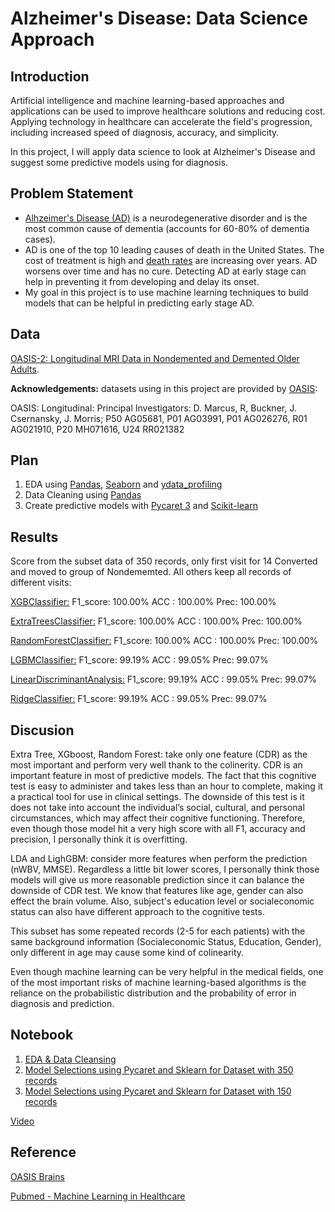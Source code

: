 # Alzheimer's Disease: Data Science Approach

## Introduction
Artificial intelligence and machine learning-based approaches and applications can be used to improve healthcare solutions and reducing cost. Applying technology in healthcare can accelerate the field's progression, including increased speed of diagnosis, accuracy, and simplicity.

In this project, I will apply data science to look at Alzheimer's Disease and suggest some predictive models using for diagnosis.


## Problem Statement
- [Alhzeimer's Disease (AD)](https://www.cdc.gov/aging/aginginfo/alzheimers.htm) is a neurodegenerative disorder and is the most common cause of dementia (accounts for 60-80% of dementia cases).
- AD is one of the top 10 leading causes of death in the United States. The cost of treatment is high and [death rates](https://www.cdc.gov/nchs/data/databriefs/db116.pdf) are increasing over years. AD worsens over time and has no cure. Detecting AD at early stage can help in preventing it from developing and delay its onset.
- My goal in this project is to use machine learning techniques to build models that can be helpful in predicting early stage AD.

## Data

[OASIS-2: Longitudinal MRI Data in Nondemented and Demented Older Adults](https://www.oasis-brains.org/#data).

<b>Acknowledgements:</b> datasets using in this project are provided by [OASIS](https://www.oasis-brains.org/#data):

 OASIS: Longitudinal: Principal Investigators: D. Marcus, R, Buckner, J. Csernansky, J. Morris; P50 AG05681, P01 AG03991, P01 AG026276, R01 AG021910, P20 MH071616, U24 RR021382


## Plan
1. EDA using [Pandas](https://pandas.pydata.org/), [Seaborn](https://seaborn.pydata.org/) and [ydata_profiling](https://pypi.org/project/ydata-profiling/)
2. Data Cleaning using [Pandas](https://pandas.pydata.org/)
3. Create predictive models with [Pycaret 3](https://pycaret.org/) and [Scikit-learn](https://scikit-learn.org/stable/)


## Results

Score from the subset data of 350 records, only first visit for 14 Converted and moved to group of Nondememted. All others keep all records of different visits:

<u>XGBClassifier:</u>
F1_score: 100.00%
ACC : 100.00%
Prec: 100.00%

<u>ExtraTreesClassifier:</u>
F1_score: 100.00%
ACC : 100.00%
Prec: 100.00%

<u>RandomForestClassifier:</u>
F1_score: 100.00%
ACC : 100.00%
Prec: 100.00%

<u>LGBMClassifier:</u>
F1_score: 99.19%
ACC : 99.05%
Prec: 99.07%


<u>LinearDiscriminantAnalysis:</u>
F1_score: 99.19%
ACC : 99.05%
Prec: 99.07%


<u>RidgeClassifier:</u>
F1_score: 99.19%
ACC : 99.05%
Prec: 99.07%

## Discusion

Extra Tree, XGboost, Random Forest: take only one feature (CDR) as the most important and perform very well thank to the colinerity. CDR is an important feature in most of predictive models. The fact that this cognitive test is easy to administer and takes less than an hour to complete, making it a practical tool for use in clinical settings. The downside of this test is it does not take into account the individual’s social, cultural, and personal circumstances, which may affect their cognitive functioning. Therefore, even though those model hit a very high score with all F1, accuracy and precision, I personally think it is overfitting.


LDA and LighGBM: consider more features when perform the prediction (nWBV, MMSE). Regardless a little bit lower scores, I personally think those models will give us more reasonable prediction since it can balance the downside of CDR test. We know that features like age, gender can also effect the brain volume. Also, subject's education level or socialeconomic status can also have different approach to the cognitive tests.

This subset has some repeated records (2-5 for each patients) with the same background information (Socialeconomic Status, Education, Gender), only different in age may cause some kind of colinearity.

Even though machine learning can be very helpful in the medical fields, one of the most important risks of machine learning-based algorithms is the reliance on the probabilistic distribution and the probability of error in diagnosis and prediction.


## Notebook
1. [EDA & Data Cleansing](https://github.com/halethithu/Capstone/blob/main/Code/01_Alzheimers_Disease_EDA_and_%20DataCleansing.ipynb)
2. [Model Selections using Pycaret and Sklearn for Dataset with 350 records](https://github.com/halethithu/Capstone/blob/main/Code/03_AD_Model_Selections_350.ipynb)
3. [Model Selections using Pycaret and Sklearn for Dataset with 150 records](https://github.com/halethithu/Capstone/blob/main/Code/04_AD_Model_Selections_150.ipynb)

[Video](https://clipchamp.com/watch/w95ZbxhlJdV)

## Reference
[OASIS Brains](https://www.oasis-brains.org/#data)

[Pubmed - Machine Learning in Healthcare](https://www.ncbi.nlm.nih.gov/pmc/articles/PMC8822225/)

